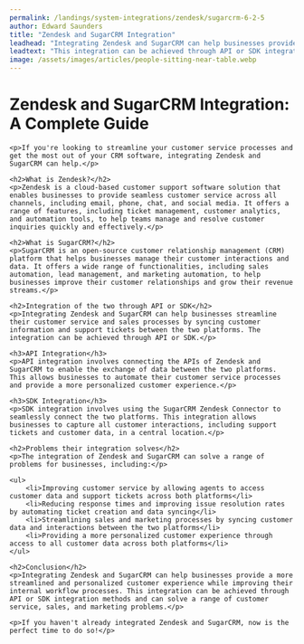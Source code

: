 ```yaml
---
permalink: /landings/system-integrations/zendesk/sugarcrm-6-2-5
author: Edward Saunders
title: "Zendesk and SugarCRM Integration"
leadhead: "Integrating Zendesk and SugarCRM can help businesses provide a more streamlined and personalized customer experience while improving their internal workflow processes"
leadtext: "This integration can be achieved through API or SDK integration methods and can solve a range of customer service, sales, and marketing problems."
image: /assets/images/articles/people-sitting-near-table.webp
---
```

<div class="arttext">	<h1>Zendesk and SugarCRM Integration: A Complete Guide</h1>

	<p>If you're looking to streamline your customer service processes and get the most out of your CRM software, integrating Zendesk and SugarCRM can help.</p>

	<h2>What is Zendesk?</h2>
	<p>Zendesk is a cloud-based customer support software solution that enables businesses to provide seamless customer service across all channels, including email, phone, chat, and social media. It offers a range of features, including ticket management, customer analytics, and automation tools, to help teams manage and resolve customer inquiries quickly and effectively.</p>

	<h2>What is SugarCRM?</h2>
	<p>SugarCRM is an open-source customer relationship management (CRM) platform that helps businesses manage their customer interactions and data. It offers a wide range of functionalities, including sales automation, lead management, and marketing automation, to help businesses improve their customer relationships and grow their revenue streams.</p>

	<h2>Integration of the two through API or SDK</h2>
	<p>Integrating Zendesk and SugarCRM can help businesses streamline their customer service and sales processes by syncing customer information and support tickets between the two platforms. The integration can be achieved through API or SDK.</p>

	<h3>API Integration</h3>
	<p>API integration involves connecting the APIs of Zendesk and SugarCRM to enable the exchange of data between the two platforms. This allows businesses to automate their customer service processes and provide a more personalized customer experience.</p>

	<h3>SDK Integration</h3>
	<p>SDK integration involves using the SugarCRM Zendesk Connector to seamlessly connect the two platforms. This integration allows businesses to capture all customer interactions, including support tickets and customer data, in a central location.</p>

	<h2>Problems their integration solves</h2>
	<p>The integration of Zendesk and SugarCRM can solve a range of problems for businesses, including:</p>

	<ul>
		<li>Improving customer service by allowing agents to access customer data and support tickets across both platforms</li>
		<li>Reducing response times and improving issue resolution rates by automating ticket creation and data syncing</li>
		<li>Streamlining sales and marketing processes by syncing customer data and interactions between the two platforms</li>
		<li>Providing a more personalized customer experience through access to all customer data across both platforms</li>
	</ul>

	<h2>Conclusion</h2>
	<p>Integrating Zendesk and SugarCRM can help businesses provide a more streamlined and personalized customer experience while improving their internal workflow processes. This integration can be achieved through API or SDK integration methods and can solve a range of customer service, sales, and marketing problems.</p>

	<p>If you haven't already integrated Zendesk and SugarCRM, now is the perfect time to do so!</p>
</div>